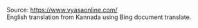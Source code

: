 Source: https://www.vyasaonline.com/ </br>
English translation from Kannada using Bing document translate.  
